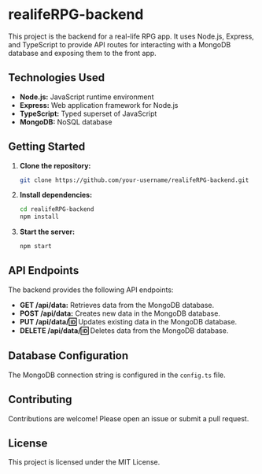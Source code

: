 # realifeRPG-backend

This project is the backend for a real-life RPG app. It uses Node.js, Express, and TypeScript to provide API routes for interacting with a MongoDB database and exposing them to the front app.

## Technologies Used

* **Node.js:** JavaScript runtime environment
* **Express:** Web application framework for Node.js
* **TypeScript:** Typed superset of JavaScript
* **MongoDB:** NoSQL database

## Getting Started

1. **Clone the repository:**
   ```bash
   git clone https://github.com/your-username/realifeRPG-backend.git
   ```

2. **Install dependencies:**
   ```bash
   cd realifeRPG-backend
   npm install
   ```

3. **Start the server:**
   ```bash
   npm start
   ```

## API Endpoints

The backend provides the following API endpoints:

* **GET /api/data:** Retrieves data from the MongoDB database.
* **POST /api/data:** Creates new data in the MongoDB database.
* **PUT /api/data/:id:** Updates existing data in the MongoDB database.
* **DELETE /api/data/:id:** Deletes data from the MongoDB database.

## Database Configuration

The MongoDB connection string is configured in the `config.ts` file.

## Contributing

Contributions are welcome! Please open an issue or submit a pull request.

## License

This project is licensed under the MIT License.

